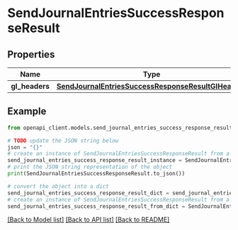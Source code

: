 # SendJournalEntriesSuccessResponseResult


## Properties

Name | Type | Description | Notes
------------ | ------------- | ------------- | -------------
**gl_headers** | [**SendJournalEntriesSuccessResponseResultGlHeaders**](SendJournalEntriesSuccessResponseResultGlHeaders.md) |  | 

## Example

```python
from openapi_client.models.send_journal_entries_success_response_result import SendJournalEntriesSuccessResponseResult

# TODO update the JSON string below
json = "{}"
# create an instance of SendJournalEntriesSuccessResponseResult from a JSON string
send_journal_entries_success_response_result_instance = SendJournalEntriesSuccessResponseResult.from_json(json)
# print the JSON string representation of the object
print(SendJournalEntriesSuccessResponseResult.to_json())

# convert the object into a dict
send_journal_entries_success_response_result_dict = send_journal_entries_success_response_result_instance.to_dict()
# create an instance of SendJournalEntriesSuccessResponseResult from a dict
send_journal_entries_success_response_result_from_dict = SendJournalEntriesSuccessResponseResult.from_dict(send_journal_entries_success_response_result_dict)
```
[[Back to Model list]](../README.md#documentation-for-models) [[Back to API list]](../README.md#documentation-for-api-endpoints) [[Back to README]](../README.md)


